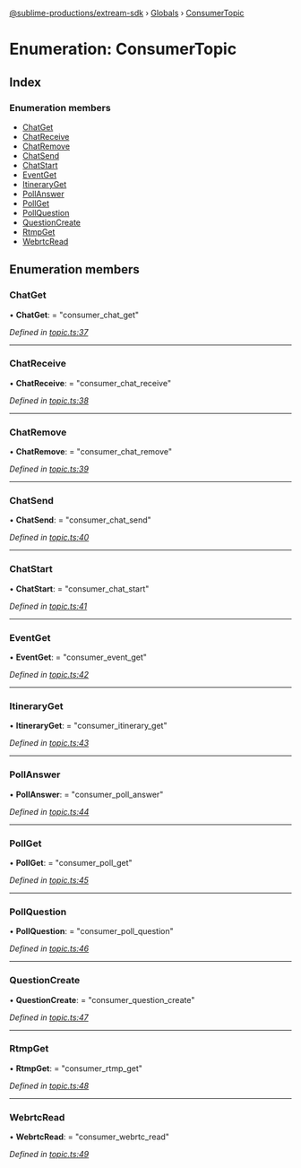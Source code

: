 [@sublime-productions/extream-sdk](../README.md) › [Globals](../globals.md) › [ConsumerTopic](consumertopic.md)

# Enumeration: ConsumerTopic

## Index

### Enumeration members

* [ChatGet](consumertopic.md#chatget)
* [ChatReceive](consumertopic.md#chatreceive)
* [ChatRemove](consumertopic.md#chatremove)
* [ChatSend](consumertopic.md#chatsend)
* [ChatStart](consumertopic.md#chatstart)
* [EventGet](consumertopic.md#eventget)
* [ItineraryGet](consumertopic.md#itineraryget)
* [PollAnswer](consumertopic.md#pollanswer)
* [PollGet](consumertopic.md#pollget)
* [PollQuestion](consumertopic.md#pollquestion)
* [QuestionCreate](consumertopic.md#questioncreate)
* [RtmpGet](consumertopic.md#rtmpget)
* [WebrtcRead](consumertopic.md#webrtcread)

## Enumeration members

###  ChatGet

• **ChatGet**: = "consumer_chat_get"

*Defined in [topic.ts:37](https://github.com/Extream-SaaS/ex-sdk/blob/954d97e/src/topic.ts#L37)*

___

###  ChatReceive

• **ChatReceive**: = "consumer_chat_receive"

*Defined in [topic.ts:38](https://github.com/Extream-SaaS/ex-sdk/blob/954d97e/src/topic.ts#L38)*

___

###  ChatRemove

• **ChatRemove**: = "consumer_chat_remove"

*Defined in [topic.ts:39](https://github.com/Extream-SaaS/ex-sdk/blob/954d97e/src/topic.ts#L39)*

___

###  ChatSend

• **ChatSend**: = "consumer_chat_send"

*Defined in [topic.ts:40](https://github.com/Extream-SaaS/ex-sdk/blob/954d97e/src/topic.ts#L40)*

___

###  ChatStart

• **ChatStart**: = "consumer_chat_start"

*Defined in [topic.ts:41](https://github.com/Extream-SaaS/ex-sdk/blob/954d97e/src/topic.ts#L41)*

___

###  EventGet

• **EventGet**: = "consumer_event_get"

*Defined in [topic.ts:42](https://github.com/Extream-SaaS/ex-sdk/blob/954d97e/src/topic.ts#L42)*

___

###  ItineraryGet

• **ItineraryGet**: = "consumer_itinerary_get"

*Defined in [topic.ts:43](https://github.com/Extream-SaaS/ex-sdk/blob/954d97e/src/topic.ts#L43)*

___

###  PollAnswer

• **PollAnswer**: = "consumer_poll_answer"

*Defined in [topic.ts:44](https://github.com/Extream-SaaS/ex-sdk/blob/954d97e/src/topic.ts#L44)*

___

###  PollGet

• **PollGet**: = "consumer_poll_get"

*Defined in [topic.ts:45](https://github.com/Extream-SaaS/ex-sdk/blob/954d97e/src/topic.ts#L45)*

___

###  PollQuestion

• **PollQuestion**: = "consumer_poll_question"

*Defined in [topic.ts:46](https://github.com/Extream-SaaS/ex-sdk/blob/954d97e/src/topic.ts#L46)*

___

###  QuestionCreate

• **QuestionCreate**: = "consumer_question_create"

*Defined in [topic.ts:47](https://github.com/Extream-SaaS/ex-sdk/blob/954d97e/src/topic.ts#L47)*

___

###  RtmpGet

• **RtmpGet**: = "consumer_rtmp_get"

*Defined in [topic.ts:48](https://github.com/Extream-SaaS/ex-sdk/blob/954d97e/src/topic.ts#L48)*

___

###  WebrtcRead

• **WebrtcRead**: = "consumer_webrtc_read"

*Defined in [topic.ts:49](https://github.com/Extream-SaaS/ex-sdk/blob/954d97e/src/topic.ts#L49)*
